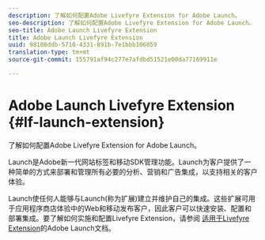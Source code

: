 ```yaml
---
description: 了解如何配置Adobe Livefyre Extension for Adobe Launch。
seo-description: 了解如何配置Adobe Livefyre Extension for Adobe Launch。
seo-title: Adobe Launch Livefyre Extension
title: Adobe Launch Livefyre Extension
uuid: 98108ddb-5710-4331-891b-7e1bbb106059
translation-type: tm+mt
source-git-commit: 155791af94c277e7afdbd51521e00da77169911e

---
```


# Adobe Launch Livefyre Extension {#lf-launch-extension}

了解如何配置Adobe Livefyre Extension for Adobe Launch。

Launch是Adobe新一代网站标签和移动SDK管理功能。Launch为客户提供了一种简单的方式来部署和管理所有必要的分析、营销和广告集成，以支持相关的客户体验。

Launch使任何人能够与Launch(称为扩展)建立并维护自己的集成。这些扩展可用于应用程序商店体验中的Web和移动发布客户，因此客户可以快速安装、配置和部署集成。要了解如何实施和配置Livefyre Extension，请参阅 [适用于Livefyre Extension](https://docs.adobelaunch.com/extension-reference/web/adobe-livefyre-extension)的Adobe Launch文档。